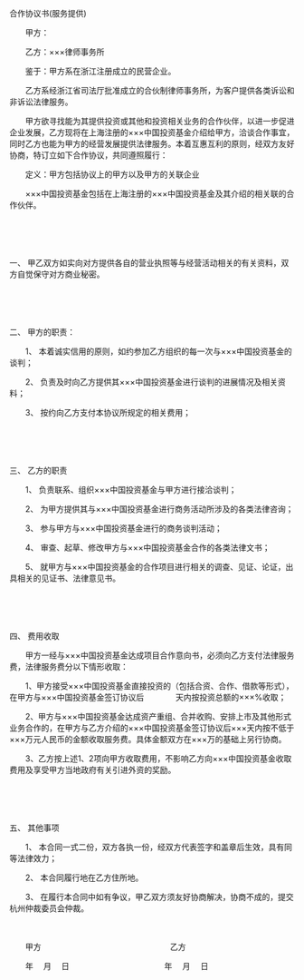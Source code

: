 



合作协议书(服务提供)



 

　　甲方：

　　乙方：×××律师事务所　　

　　鉴于：甲方系在浙江注册成立的民营企业。

　　乙方系经浙江省司法厅批准成立的合伙制律师事务所，为客户提供各类诉讼和非诉讼法律服务。

　　甲方欲寻找能为其提供投资或其他和投资相关业务的合作伙伴，以进一步促进企业发展，乙方现将在上海注册的×××中国投资基金介绍给甲方，洽谈合作事宜，同时乙方也能为甲方的经营发展提供法律服务。本着互惠互利的原则，经双方友好协商，特订立如下合作协议，共同遵照履行：

　　定义：甲方包括协议上的甲方以及甲方的关联企业

　　×××中国投资基金包括在上海注册的×××中国投资基金及其介绍的相关联的合作伙伴。

　　

　　

一、
 甲乙双方如实向对方提供各自的营业执照等与经营活动相关的有关资料，双方自觉保守对方商业秘密。

　　

　　

二、
 甲方的职责：

　　1、 本着诚实信用的原则，如约参加乙方组织的每一次与×××中国投资基金的谈判；

　　2、 负责及时向乙方提供其×××中国投资基金进行谈判的进展情况及相关资料；

　　3、 按约向乙方支付本协议所规定的相关费用；

　　

　　

三、
 乙方的职责

　　1、 负责联系、组织×××中国投资基金与甲方进行接洽谈判；

　　2、 为甲方提供其与×××中国投资基金进行商务活动所涉及的各类法律咨询；

　　3、 参与甲方与×××中国投资基金进行的商务谈判活动；

　　4、 审查、起草、修改甲方与×××中国投资基金合作的各类法律文书；

　　5、 就甲方与×××中国投资基金的合作项目进行相关的调查、见证、论证，出具相关的见证书、法律意见书。

　　

　　

四、
 费用收取

　　甲方一经与×××中国投资基金达成项目合作意向书，必须向乙方支付法律服务费，法律服务费分以下情形收取：

　　1、甲方接受×××中国投资基金直接投资的（包括合资、合作、借款等形式），在甲方与×××中国投资基金签订协议后　　　　天内按投资总额的×××%收取；

　　2、甲方与×××中国投资基金达成资产重组、合并收购、安排上市及其他形式业务合作的，在甲方与乙方介绍的×××中国投资基金签订协议后×××天内按不低于×××万元人民币的金额收取服务费。具体金额双方在×××万的基础上另行协商。

　　3、乙方按上述1、2项向甲方收取费用，不影响乙方向×××中国投资基金收取费用及享受甲方当地政府有关引进外资的奖励。

　　

　　

五、
 其他事项

　　1、 本合同一式二份，双方各执一份，经双方代表签字和盖章后生效，具有同等法律效力；

　　2、 本合同履行地在乙方住所地。

　　3、 在履行本合同中如有争议，甲乙双方须友好协商解决，协商不成的，提交杭州仲裁委员会仲裁。　　

　　

　　甲方　　　　　　　　　　　　　　　　 乙方

　　年　 月　 日　　　　　　　　　　　　年　 月　 日